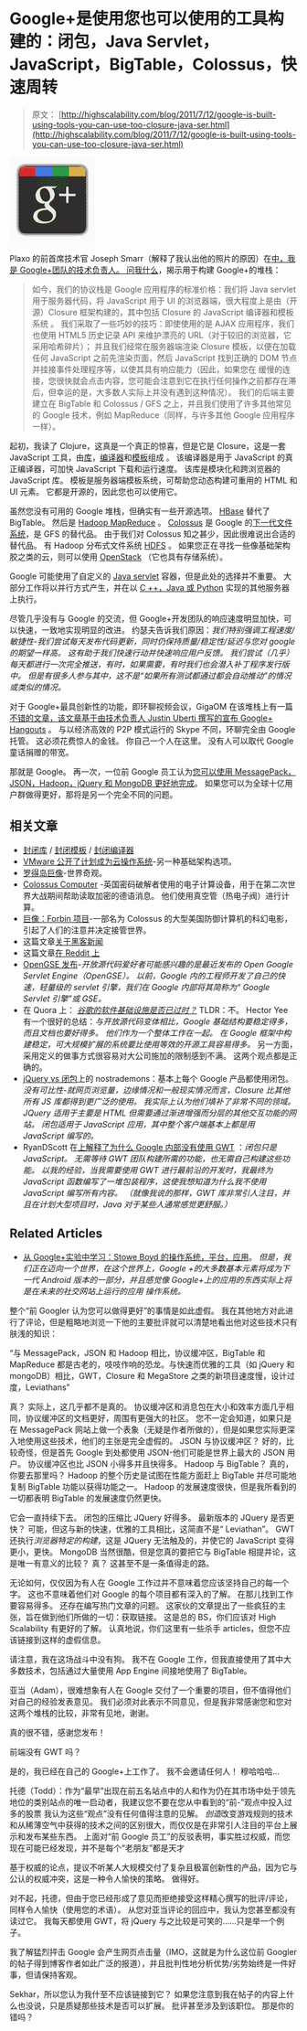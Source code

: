 # Google+是使用您也可以使用的工具构建的：闭包，Java Servlet，JavaScript，BigTable，Colossus，快速周转

> 原文： [http://highscalability.com/blog/2011/7/12/google-is-built-using-tools-you-can-use-too-closure-java-ser.html](http://highscalability.com/blog/2011/7/12/google-is-built-using-tools-you-can-use-too-closure-java-ser.html)

![](img/efde67061495354a389ef6f96ab526ce.png)

Plaxo 的前首席技术官 Joseph Smarr（解释了我认出他的照片的原因）在[中，我是 Google+团队的技术负责人。 问我什么](http://anyasq.com/79-im-a-technical-lead-on-the-google+-team)，揭示用于构建 Google+的堆栈：

> 如今，我们的协议栈是 Google 应用程序的标准价格：我们将 Java servlet 用于服务器代码，将 JavaScript 用于 UI 的浏览器端，很大程度上是由（开源）Closure 框架构建的，其中包括 Closure 的 JavaScript 编译器和模板系统 。 我们采取了一些巧妙的技巧：即使使用的是 AJAX 应用程序，我们也使用 HTML5 历史记录 API 来维护漂亮的 URL（对于较旧的浏览器，它采用哈希碎片）； 并且我们经常在服务器端渲染 Closure 模板，以便在加载任何 JavaScript 之前先渲染页面，然后 JavaScript 找到正确的 DOM 节点并挂接事件处理程序等，以使其具有响应能力（因此，如果您在 缓慢的连接，您很快就会点击内容，您可能会注意到它在执行任何操作之前都存在滞后，但幸运的是，大多数人实际上并没有遇到这种情况）。 我们的后端主要建立在 BigTable 和 Colossus / GFS 之上，并且我们使用了许多其他常见的 Google 技术，例如 MapReduce（同样，与许多其他 Google 应用程序一样）。

起初，我读了 Clojure，这真是一个真正的惊喜，但是它是 Closure，这是一套 JavaScript 工具，由[库](http://code.google.com/closure/library/)，[编译器](http://code.google.com/closure/compiler/)和[模板](http://code.google.com/closure/templates/)组成 。 该编译器是用于 JavaScript 的真正编译器，可加快 JavaScript 下载和运行速度。 该库是模块化和跨浏览器的 JavaScript 库。 模板是服务器端模板系统，可帮助您动态构建可重用的 HTML 和 UI 元素。 它都是开源的，因此您也可以使用它。

虽然您没有可用的 Google 堆栈，但确实有一些开源选项。 [HBase](http://wiki.apache.org/hadoop/Hbase) 替代了 BigTable。 然后是 [Hadoop MapReduce](http://hadoop.apache.org/mapreduce/) 。 [Colossus](http://www.cs.cornell.edu/projects/ladis2009/talks/dean-keynote-ladis2009.pdf) 是 Google 的[下一代文件系统](http://highscalability.com/blog/2010/9/11/googles-colossus-makes-search-real-time-by-dumping-mapreduce.html)，是 GFS 的替代品。 由于我们对 Colossus 知之甚少，因此很难说出合适的替代品。 有 Hadoop 分布式文件系统 [HDFS](http://hadoop.apache.org/hdfs/) 。 如果您正在寻找一些像基础架构胶之类的云，则可以使用 [OpenStack](http://www.openstack.org/) （它也具有存储系统）。

Google 可能使用了自定义的 [Java servlet](http://en.wikipedia.org/wiki/Java_Servlet) 容器，但是此处的选择并不重要。 大部分工作将以并行方式产生，并在以 [C ++，Java 或 Python](http://www.quora.com/Which-programming-languages-does-Google-use-internally) 实现的其他服务器上执行。

尽管几乎没有与 Google 的交流，但 Google+开发团队的响应速度明显加快，可以快速，一致地实现明显的改进。 约瑟夫告诉我们原因：*我们特别强调工程速度/敏捷性-我们尝试每天发布代码更新，同时仍保持质量/稳定性/延迟与您对 google 的期望一样高。 这有助于我们快速行动并快速响应用户反馈。 我们尝试（几乎）每天都进行一次完全推送，有时，如果需要，有时我们也会潜入补丁程序发行版中。 但是有很多人参与其中，这不是“如果所有测试都通过都会自动推动”的情况或类似的情况。*

对于 Google+最具创新性的功能，即环聊视频会议，GigaOM 在该堆栈上有一篇[不错的文章，该文章基于由技术负责人 Justin Uberti 撰写的](http://gigaom.com/video/google-hangouts-technology/)[宣布 Google+ Hangouts](http://juberti.blogspot.com/2011/06/announcing-google-hangouts.html) 。 与以经济高效的 P2P 模式运行的 Skype 不同，环聊完全由 Google 托管。 这必须花费惊人的金钱。 你自己一个人在这里。 没有人可以取代 Google 童话捐赠的带宽。

那就是 Google。 再一次，一位前 Google 员工认为[您可以使用 MessagePack，JSON，Hadoop，jQuery 和 MongoDB 更好地完成](http://rethrick.com/#waving-goodbye)。 如果您可以为全球十亿用户群做得更好，那将是另一个完全不同的问题。

## 相关文章

*   [封闭库](http://code.google.com/closure/library/) / [封闭模板](http://code.google.com/closure/templates/) / [封闭编译器](http://code.google.com/closure/compiler/)
*   [VMware 公开了计划成为云操作系统](http://gigaom.com/cloud/vmware-exposes-its-plans-to-be-the-os-for-the-cloud)-另一种基础架构选项。
*   [罗得岛巨像](http://en.wikipedia.org/wiki/Colossus_of_Rhodes)-世界奇观。
*   [Colossus Computer](http://en.wikipedia.org/wiki/Colossus_computer) -英国密码破解者使用的电子计算设备，用于在第二次世界大战期间帮助读取加密的德语消息。 他们使用真空管（热电子阀）进行计算。
*   [巨像：Forbin 项目](http://en.wikipedia.org/wiki/Colossus:_The_Forbin_Project)-一部名为 Colossus 的大型美国防御计算机的科幻电影，引起了人们的注意并决定接管世界。
*   这篇文章[关于黑客新闻](http://news.ycombinator.com/item?id=2758177)
*   这篇文章[在 Reddit 上](http://www.reddit.com/r/programming/comments/iod09/google_is_built_using_tools_you_can_use_too/)
*   [OpenGSE 发布](http://google-opensource.blogspot.com/2009/01/opengse-released.html)-*开放源代码爱好者可能感兴趣的是最近发布的 Open Google Servlet Engine（OpenGSE）。 以前，Google 内的工程师开发了自己的快速，轻量级的 servlet 引擎，我们在 Google 内部将其简称为“ Google Servlet 引擎”或 GSE。*
*   在 Quora 上： *[谷歌的软件基础设施是否已过时？](http://www.quora.com/Google/Is-Googles-software-infrastructure-obsolete)* TLDR：不。 Hector Yee 有一个很好的总结：*与开放源代码变体相比，Google 基础结构要稳定得多，而且文档也要好得多。 他们作为一个整体工作在一起。 在 Google 框架中构建稳定，可大规模扩展的系统要比使用等效的开源工具容易得多。* 另一方面，采用定义的做事方式很容易对大公司施加的限制感到不满。 这两个观点都是正确的。
*   [jQuery vs 闭包](http://news.ycombinator.com/item?id=2758317)上的 nostrademons：基本上每个 Google 产品都使用闭包。 *没有可比性-就网页浏览量，边缘情况和一般现实情况而言，Closure 比其他所有 JS 库都得到更广泛的使用。 我实际上认为他们填补了非常不同的领域。 JQuery 适用于主要是 HTML 但需要通过渐进增强而分层的其他交互功能的网站。 闭包适用于 JavaScript 应用，其中整个客户端基本上都是用 JavaScript 编写的。*
*   RyanDScott 在[上解释了为什么 Google 内部没有使用 GWT](http://news.ycombinator.com/item?id=2760822) ：*闭包只是 JavaScript。 无需等待 GWT 团队构建所需的功能，也无需自己构建这些功能。 以我的经验，当我需要使用 GWT 进行最前沿的开发时，我最终为 JavaScript 函数编写了一堆包装程序，这使我想知道为什么我不使用 JavaScript 编写所有内容。 （就像我说的那样，GWT 库非常引人注目，并且在计划大型项目时，Java 对于某些人通常感觉更舒服。）*

## Related Articles

*   [从 Google+实验中学习：Stowe Boyd 的操作系统，平台，应用](http://www.stoweboyd.com/post/8129714757/learning-from-the-google-experiment-operating-system)。 *但是，我们正在迈向一个世界，在这个世界上，Google +的大多数基本元素将成为下一代 Android 版本的一部分，并且感觉像 Google+上的应用的东西实际上将是在未来的社交网站上运行的应用 操作系统。*

整个“前 Googler 认为您可以做得更好”的事情是如此虚假。 我在其他地方对此进行了评论，但是粗略地浏览一下他的主要批评就可以清楚地看出他对这些技术只有肤浅的知识：

“与 MessagePack，JSON 和 Hadoop 相比，协议缓冲区，BigTable 和 MapReduce 都是古老的，吱吱作响的恐龙。与快速而优雅的工具（如 jQuery 和 mongoDB）相比，GWT，Closure 和 MegaStore 之类的新项目速度慢，设计过度，Leviathans”

真？ 实际上，这几乎都不是真的。 协议缓冲区和消息包在大小和效率方面几乎相同，协议缓冲区的文档更好，周围有更强大的社区。 您不一定会知道，如果只是在 MessagePack 网站上做一个表象（无疑是作者所做的），但是如果您实际更深入地使用这些技术，他们的主张是完全虚假的。 JSON 与协议缓冲区？ 好的，比较奇怪，但是首先 Google 到处都使用 J​​SON-他们可能是世界上最大的 JSON 用户。 协议缓冲区也比 JSON 小得多并且快得多。 Hadoop 与 BigTable？ 真的，你要去那里吗？ Hadoop 的整个历史是试图在性能方面赶上 BigTable 并尽可能地复制 BigTable 功能以获得功能之一。 Hadoop 的发展速度很快，但是我所看到的一切都表明 BigTable 的发展速度仍然更快。

它会一直持续下去。 闭包的压缩比 JQuery 好得多。 最新版本的 JQuery 是否更快？ 可能，但这与新的快速，优雅的工具相比，这简直不是“ Leviathan”。 GWT 还执行*浏览器特定的构建*，这是 JQuery 无法触及的，并使它的 JavaScript 变得更小，更快。 MongoDB 当然很酷，但是您真的要把它与 BigTable 相提并论，这是唯一有意义的比较？ 真？ 这甚至不是一条值得走的路。

无论如何，仅仅因为有人在 Google 工作过并不意味着您应该坚持自己的每一个字。 这也不意味着他们对 Google 的每个项目都有深入的了解。 在那儿找到工作要容易得多。 还存在编写热门文章的问题。 这家伙的文章提出了一些疯狂的主张，旨在做到他们所做的一切：获取链接。 这是总的 BS，你们应该对 High Scalability 有更好的了解。 认真地说，你们这里有一些杀手 articles，但您不应该链接到这样的虚假信息。

请注意，我在这场战斗中没有狗。 我不在 Google 工作，但我直接使用了其中大多数技术，包括通过大量使用 App Engine 间接地使用了 BigTable。

亚当（Adam），很难想象有人在 Google 交付了一个重要的项目，但不值得他们对自己的经验发表意见。 我们必须对此表示不同意见，但是我非常感谢您和您对这两个堆栈的比较，非常有见地，谢谢。

真的很不错，感谢您发布！

前端没有 GWT 吗？

是的，我已经在自己的 Google+上工作了。 我不会邀请任何人！ 穆哈哈哈...

托德（Todd）：作为“最早”出现在前五名站点中的人和作为仍在其市场中处于领先地位的类别站点的唯一启动者，我建议您不要在您从中看到的“前-”观点中投入过多的股票 我认为这些“观点”没有任何值得注意的见解。 *创造*改变游戏规则的技术和从稀薄空气中获得的技术之间的区别很大，而仅仅是在非常引人注目的平台上展示和发布某些东西。 上面对“前 Google 员工”的反驳表明，事实胜过权威，而您现在可能已经发现，并不是每个“老朋友”都是天才

基于权威的论点，提议不听某人大规模交付了复杂且极富创新性的产品，因为它与公认的权威冲突，这是一种令人愉快的策略。 做得好。

对不起，托德，但由于您已经形成了意见而拒绝接受这样精心撰写的批评/评论，同样令人愉快（使用您的术语）。 从您对亚当评论的回应中，我认为您甚至都没有读过它。 我每天都使用 GWT，将 jQuery 与之比较是可笑的……只是举一个例子。

我了解猛烈抨击 Google 会产生网页点击量（IMO，这就是为什么这位前 Googler 的帖子得到博客作者如此广泛的报道），并且批判性地分析优势/劣势始终是一件好事，但请保持客观。

Sekhar，所以您认为我什至不应该链接到它？ 如果您注意到我在帖子的内容上什么也没说，只是质疑那些技术是否可以扩展。 批评甚至涉及到该职位。 那是你的错吗？